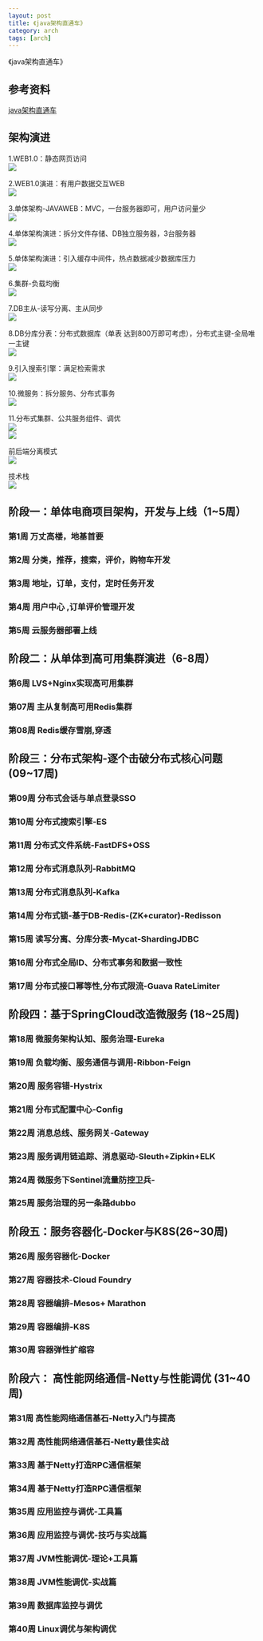 ```yaml
---
layout: post
title: 《java架构直通车》 
category: arch
tags: [arch]
---
```


《java架构直通车》

## 参考资料
[java架构直通车](https://class.imooc.com/sale/javaarchitect)

## 架构演进
1.WEB1.0：静态网页访问  
![](https://wdsheng0i.github.io/assets/images/2021/mooc-arch/web1.0.png)

2.WEB1.0演进：有用户数据交互WEB  
![](https://wdsheng0i.github.io/assets/images/2021/mooc-arch/web1.1db.png)

3.单体架构-JAVAWEB：MVC，一台服务器即可，用户访问量少  
![](https://wdsheng0i.github.io/assets/images/2021/mooc-arch/mvc.png)

4.单体架构演进：拆分文件存储、DB独立服务器，3台服务器  
![](https://wdsheng0i.github.io/assets/images/2021/mooc-arch/file_server.png)

5.单体架构演进：引入缓存中间件，热点数据减少数据库压力  
![](https://wdsheng0i.github.io/assets/images/2021/mooc-arch/cache.png)

6.集群-负载均衡  
![](https://wdsheng0i.github.io/assets/images/2021/mooc-arch/cache_cluster.png)

7.DB主从-读写分离、主从同步  
![](https://wdsheng0i.github.io/assets/images/2021/mooc-arch/db-ms.png)

8.DB分库分表：分布式数据库（单表 达到800万即可考虑），分布式主键-全局唯一主键  
![](https://wdsheng0i.github.io/assets/images/2021/mooc-arch/db-ms-clu.png)

9.引入搜索引擎：满足检索需求  
![](https://wdsheng0i.github.io/assets/images/2021/mooc-arch/search.png)

10.微服务：拆分服务、分布式事务  
![](https://wdsheng0i.github.io/assets/images/2021/mooc-arch/ms.png)

11.分布式集群、公共服务组件、调优  
![](https://wdsheng0i.github.io/assets/images/2021/mooc-arch/fbs.png)  
![](https://wdsheng0i.github.io/assets/images/2021/fbsjqjg.png)

前后端分离模式  
![](https://wdsheng0i.github.io/assets/images/2021/mooc-arch/djfl.png)

技术栈  
![](https://wdsheng0i.github.io/assets/images/2021/mooc-arch/stickPicture.png)

## 阶段一：单体电商项目架构，开发与上线（1~5周）
### 第1周 万丈高楼，地基首要
### 第2周 分类，推荐，搜索，评价，购物车开发
### 第3周 地址，订单，支付，定时任务开发
### 第4周 用户中心 ,订单评价管理开发
### 第5周 云服务器部署上线

## 阶段二：从单体到高可用集群演进（6-8周）
### 第6周 LVS+Nginx实现高可用集群 
### 第07周 主从复制高可用Redis集群 
### 第08周 Redis缓存雪崩,穿透 

## 阶段三：分布式架构-逐个击破分布式核心问题 (09~17周)  
### 第09周 分布式会话与单点登录SSO
### 第10周 分布式搜索引擎-ES
### 第11周 分布式文件系统-FastDFS+OSS
### 第12周 分布式消息队列-RabbitMQ
### 第13周 分布式消息队列-Kafka
### 第14周 分布式锁-基于DB-Redis-(ZK+curator)-Redisson
### 第15周 读写分离、分库分表-Mycat-ShardingJDBC
### 第16周 分布式全局ID、分布式事务和数据一致性
### 第17周 分布式接口幂等性,分布式限流-Guava RateLimiter

## 阶段四：基于SpringCloud改造微服务 (18~25周) 
### 第18周 微服务架构认知、服务治理-Eureka
### 第19周 负载均衡、服务通信与调用-Ribbon-Feign
### 第20周 服务容错-Hystrix 
### 第21周 分布式配置中心-Config
### 第22周 消息总线、服务网关-Gateway
### 第23周 服务调用链追踪、消息驱动-Sleuth+Zipkin+ELK
### 第24周 微服务下Sentinel流量防控卫兵- 
### 第25周 服务治理的另一条路dubbo

## 阶段五：服务容器化-Docker与K8S(26~30周) 
### 第26周 服务容器化-Docker
### 第27周 容器技术-Cloud Foundry
### 第28周 容器编排-Mesos+ Marathon
### 第29周 容器编排-K8S
### 第30周 容器弹性扩缩容

## 阶段六： 高性能网络通信-Netty与性能调优 (31~40周) 
### 第31周 高性能网络通信基石-Netty入门与提高
### 第32周 高性能网络通信基石-Netty最佳实战
### 第33周 基于Netty打造RPC通信框架 
### 第34周 基于Netty打造RPC通信框架 
### 第35周 应用监控与调优-工具篇 
### 第36周 应用监控与调优-技巧与实战篇
### 第37周 JVM性能调优-理论+工具篇
### 第38周 JVM性能调优-实战篇 
### 第39周 数据库监控与调优
### 第40周 Linux调优与架构调优